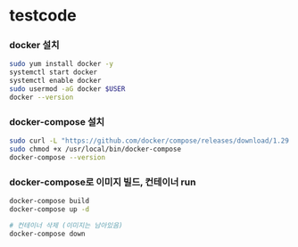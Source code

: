 # testcode

### docker 설치

```bash
sudo yum install docker -y
systemctl start docker
systemctl enable docker
sudo usermod -aG docker $USER
docker --version
```

### docker-compose 설치

```bash
sudo curl -L "https://github.com/docker/compose/releases/download/1.29.2/docker-compose-$(uname -s)-$(uname -m)" -o /usr/local/bin/docker-compose
sudo chmod +x /usr/local/bin/docker-compose
docker-compose --version
```

### docker-compose로 이미지 빌드, 컨테이너 run

```bash
docker-compose build
docker-compose up -d

# 컨테이너 삭제 (이미지는 남아있음)
docker-compose down
```
